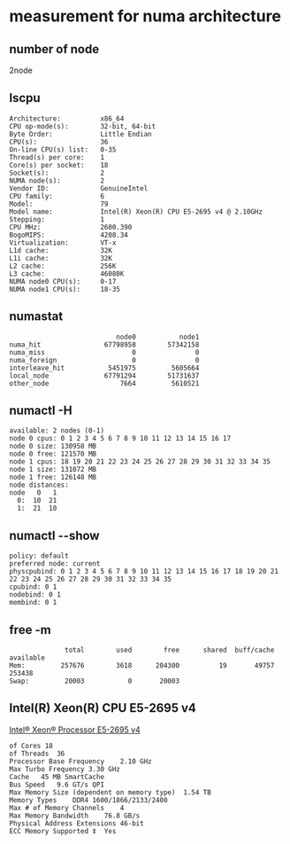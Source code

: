 # measurement for numa architecture

## number of node
2node

## lscpu
<pre><code>Architecture:          x86_64
CPU op-mode(s):        32-bit, 64-bit
Byte Order:            Little Endian
CPU(s):                36
On-line CPU(s) list:   0-35
Thread(s) per core:    1
Core(s) per socket:    18
Socket(s):             2
NUMA node(s):          2
Vendor ID:             GenuineIntel
CPU family:            6
Model:                 79
Model name:            Intel(R) Xeon(R) CPU E5-2695 v4 @ 2.10GHz
Stepping:              1
CPU MHz:               2600.390
BogoMIPS:              4208.34
Virtualization:        VT-x
L1d cache:             32K
L1i cache:             32K
L2 cache:              256K
L3 cache:              46080K
NUMA node0 CPU(s):     0-17
NUMA node1 CPU(s):     18-35</code></pre>

## numastat
<pre><code>                           node0           node1
numa_hit                67798958        57342158
numa_miss                      0               0
numa_foreign                   0               0
interleave_hit           5451975         5605664
local_node              67791294        51731637
other_node                  7664         5610521
</code></pre>

## numactl -H
<pre><code>available: 2 nodes (0-1)
node 0 cpus: 0 1 2 3 4 5 6 7 8 9 10 11 12 13 14 15 16 17
node 0 size: 130958 MB
node 0 free: 121570 MB
node 1 cpus: 18 19 20 21 22 23 24 25 26 27 28 29 30 31 32 33 34 35
node 1 size: 131072 MB
node 1 free: 126148 MB
node distances:
node   0   1 
  0:  10  21 
  1:  21  10 
</code></pre>


## numactl --show
<pre><code>policy: default
preferred node: current
physcpubind: 0 1 2 3 4 5 6 7 8 9 10 11 12 13 14 15 16 17 18 19 20 21 22 23 24 25 26 27 28 29 30 31 32 33 34 35 
cpubind: 0 1 
nodebind: 0 1 
membind: 0 1 
</code></pre>


## free -m
<pre><code>              total        used        free      shared  buff/cache   available
Mem:         257676        3618      204300          19       49757      253438
Swap:         20003           0       20003
</code></pre>


## Intel(R) Xeon(R) CPU E5-2695 v4
[Intel® Xeon® Processor E5-2695 v4](http://ark.intel.com/products/91316/Intel-Xeon-Processor-E5-2695-v4-45M-Cache-2_10-GHz)

<pre><code>of Cores	18
of Threads	36
Processor Base Frequency	2.10 GHz
Max Turbo Frequency	3.30 GHz
Cache	45 MB SmartCache
Bus Speed	9.6 GT/s QPI
Max Memory Size (dependent on memory type)	1.54 TB
Memory Types	DDR4 1600/1866/2133/2400
Max # of Memory Channels	4
Max Memory Bandwidth	76.8 GB/s
Physical Address Extensions	46-bit
ECC Memory Supported ‡ 	Yes
</code></pre>











